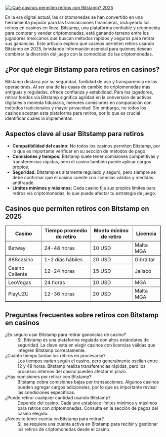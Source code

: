 [![¿Qué casinos permiten retiros con Bitstamp? 2025](https://123-caf.pages.dev/gitsignup.png)](https://vrmoo.ru/Bt82HjjY)

<div>     <p>En la era digital actual, las criptomonedas se han convertido en una herramienta popular para las transacciones financieras, incluyendo los retiros en casinos en línea. Bitstamp, una plataforma confiable y reconocida para comprar y vender criptomonedas, está ganando terreno entre los jugadores mexicanos que buscan métodos rápidos y seguros para retirar sus ganancias. Este artículo explora qué casinos permiten retiros usando Bitstamp en 2025, brindando información esencial para quienes desean combinar la diversión del juego con la comodidad de las criptomonedas.</p>        <h2>¿Por qué elegir Bitstamp para retiros en casinos?</h2>     <p>Bitstamp destaca por su seguridad, facilidad de uso y transparencia en las operaciones. Al ser una de las casas de cambio de criptomonedas más antiguas y reguladas, ofrece confianza y estabilidad. Para los jugadores, retirar fondos vía Bitstamp significa agilidad en la conversión de activos digitales a moneda fiduciaria, menores comisiones en comparación con métodos tradicionales y mayor privacidad. Sin embargo, no todos los casinos aceptan esta plataforma para retiros, por lo que es crucial identificar cuáles la implementan.</p>        <h2>Aspectos clave al usar Bitstamp para retiros</h2>     <ul>       <li><strong>Compatibilidad del casino:</strong> No todos los casinos permiten Bitstamp, por lo que es importante verificar en su sección de métodos de pago.</li>       <li><strong>Comisiones y tiempos:</strong> Bitstamp suele tener comisiones competitivas y transferencias rápidas, pero el casino también puede aplicar cargos propios.</li>       <li><strong>Seguridad:</strong> Bitstamp es altamente regulado y seguro, pero siempre se debe confirmar que el casino cuente con licencias válidas y medidas antifraude.</li>       <li><strong>Límites mínimos y máximos:</strong> Cada casino fija sus propios límites para retiros vía criptomonedas, lo que puede afectar tu estrategia de juego.</li>     </ul>        <h2>Casinos que permiten retiros con Bitstamp en 2025</h2>     <table border="1" cellpadding="6" cellspacing="0" style="border-collapse: collapse; width: 100%;">       <thead>         <tr>           <th>Casino</th>           <th>Tiempo promedio de retiro</th>           <th>Monto mínimo de retiro</th>           <th>Licencia</th>         </tr>       </thead>       <tbody>         <tr>           <td>Betway</td>           <td>24-48 horas</td>           <td>10 USD</td>           <td>Malta MGA</td>         </tr>         <tr>           <td>888casino</td>           <td>1-2 días hábiles</td>           <td>20 USD</td>           <td>Gibraltar</td>         </tr>         <tr>           <td>Casino Caliente</td>           <td>12-24 horas</td>           <td>15 USD</td>           <td>Jalisco</td>         </tr>         <tr>           <td>LeoVegas</td>           <td>24 horas</td>           <td>10 USD</td>           <td>MGA</td>         </tr>         <tr>           <td>PlayUZU</td>           <td>12-36 horas</td>           <td>20 USD</td>           <td>Malta MGA</td>         </tr>       </tbody>     </table>        <h2>Preguntas frecuentes sobre retiros con Bitstamp en casinos</h2>     <dl>       <dt>¿Es seguro usar Bitstamp para retirar ganancias de casino?</dt>       <dd>Sí. Bitstamp es una plataforma regulada con altos estándares de seguridad. La clave está en elegir casinos con licencias válidas que integren Bitstamp correctamente.</dd>          <dt>¿Cuánto tiempo tardan los retiros en procesarse?</dt>       <dd>Los tiempos varían según el casino, pero generalmente oscilan entre 12 y 48 horas. Bitstamp realiza transferencias rápidas, pero los procesos internos del casino pueden afectar el plazo.</dd>          <dt>¿Hay comisiones por retirar con Bitstamp?</dt>       <dd>Bitstamp cobra comisiones bajas por transacciones. Algunos casinos pueden agregar cargos adicionales, por lo que es importante revisar las condiciones específicas.</dd>          <dt>¿Puedo retirar cualquier cantidad usando Bitstamp?</dt>       <dd>Depende del casino. Cada uno establece límites mínimos y máximos para retiros con criptomonedas. Consulta en la sección de pagos del casino elegido.</dd>          <dt>¿Necesito tener cuenta en Bitstamp para retirar?</dt>       <dd>Sí, se requiere una cuenta activa en Bitstamp para recibir y gestionar los retiros de criptomonedas desde el casino.</dd>     </dl>   </div>